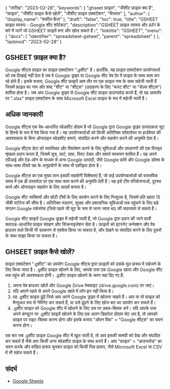 {
"तारीख": "2023-02-28",
  "keywords": [
"ghseet फ़ाइल",
"जीशीट फ़ाइल क्या है",
"फ़ाइल",
"जीशीट फ़ाइल कैसे खोलें",
"जीशीट फ़ाइल एक्सटेंशन",
"विस्तार"
],
  "author": {
"display_name": "शकील फ़ैज़"
},
"draft": "false",
"toc": true,
"title": "GSHEET फ़ाइल स्वरूप - Google शीट शॉर्टकट",
  "description":"GSHEET फ़ाइल स्वरूप और API के बारे में जानें जो GSHEET फ़ाइलें बना और खोल सकते हैं।",
"linktitle": "GSHEET",
  "menu": {
    "docs": {
      "identifier": "spreadsheet-gsheet",
"parent": "spreadsheet"
}
},
"lastmod": "2023-02-28"
}

## GSHEET फ़ाइल क्या है?

Google शीट्स फ़ाइल का फ़ाइल एक्सटेंशन ".gशीट" है। हालाँकि, यह फ़ाइल एक्सटेंशन उपयोगकर्ता को तब दिखाई नहीं देता है जब वे Google ड्राइव या Google शीट वेब ऐप में फ़ाइल के साथ काम कर रहे होते हैं। इसके बजाय, Google शीट फ़ाइलें आम तौर पर एक फ़ाइल नाम के साथ सहेजी जाती हैं जिसमें फ़ाइल का नाम और शब्द "शीट" या "शीट्स" (उदाहरण के लिए "बजट शीट" या "सेल्स शीट्स") शामिल होता है। जब आप Google ड्राइव से Google शीट फ़ाइल डाउनलोड करते हैं, तो यह आमतौर पर ".xlsx" फ़ाइल एक्सटेंशन के साथ Microsoft Excel फ़ाइल के रूप में सहेजी जाती है।

## अधिक जानकारी

Google शीट्स एक वेब-आधारित स्प्रेडशीट प्रोग्राम है जो Google द्वारा Google ड्राइव उत्पादकता सूट के हिस्से के रूप में पेश किया गया है। यह उपयोगकर्ताओं को किसी अतिरिक्त सॉफ़्टवेयर या हार्डवेयर की आवश्यकता के बिना ऑनलाइन स्प्रेडशीट बनाने, संपादित करने और सहयोग करने की अनुमति देता है।

Google शीट्स डेटा को व्यवस्थित और विश्लेषण करने के लिए सुविधाओं और उपकरणों की एक विस्तृत श्रृंखला प्रदान करता है, जिसमें सूत्र, चार्ट, ग्राफ़, पिवट टेबल और सशर्त स्वरूपण शामिल हैं। यह अपने एपीआई और ऐड-ऑन के माध्यम से अन्य Google उत्पादों, जैसे Google फ़ॉर्म और Google डॉक्स के साथ-साथ तीसरे पक्ष के अनुप्रयोगों के साथ भी एकीकृत होता है।

Google शीट्स का एक मुख्य लाभ इसकी सहयोगी विशेषताएं हैं, जो कई उपयोगकर्ताओं को वास्तविक समय में एक ही दस्तावेज़ पर एक साथ काम करने की अनुमति देती हैं। यह इसे टीम परियोजनाओं, दूरस्थ कार्य और ऑनलाइन सहयोग के लिए आदर्श बनाता है।

Google शीट व्यक्तियों और छोटी टीमों के लिए उपयोग करने के लिए निःशुल्क है, जिसमें प्रति खाता 15 जीबी स्टोरेज की सीमा है। अतिरिक्त भंडारण, सुरक्षा और प्रशासनिक सुविधाओं तक पहुंचने के लिए बड़े संगठन Google वर्कस्पेस (जिसे पहले जी सूट के नाम से जाना जाता था) की सदस्यता ले सकते हैं।

Google शीट फ़ाइलें Google ड्राइव में सहेजी जाती हैं, जो Google द्वारा प्रदान की जाने वाली क्लाउड-आधारित फ़ाइल संग्रहण और सिंक्रनाइज़ेशन सेवा है। फ़ाइलों को इंटरनेट कनेक्शन और वेब ब्राउज़र वाले किसी भी उपकरण से एक्सेस किया जा सकता है, और देखने या संपादित करने के लिए दूसरों के साथ साझा किया जा सकता है।

## GHSEET फ़ाइल कैसे खोलें?

फ़ाइल एक्सटेंशन ".gशीट" का उपयोग Google शीट्स द्वारा फ़ाइलों को उसके मूल प्रारूप में सहेजने के लिए किया जाता है। .gशीट फ़ाइल खोलने के लिए, आपके पास एक Google खाता और Google शीट तक पहुंच की आवश्यकता होगी। .gशीट फ़ाइल खोलने के चरण यहां दिए गए हैं:

1. अपना वेब ब्राउज़र खोलें और Google Drive वेबसाइट (drive.google.com) पर जाएं।
2. यदि आपने पहले से अपने Google खाते में लॉग इन नहीं किया है।
3. वह .gशीट फ़ाइल ढूंढें जिसे आप अपने Google ड्राइव में खोलना चाहते हैं। आप या तो फ़ाइल को मैन्युअल रूप से नेविगेट कर सकते हैं, या उसे ढूंढने के लिए खोज बार का उपयोग कर सकते हैं।
4. .gशीट फ़ाइल को Google शीट में खोलने के लिए उस पर डबल-क्लिक करें। यदि आपके पास अपने कंप्यूटर पर .gशीट फ़ाइलें खोलने के लिए एक अलग डिफ़ॉल्ट प्रोग्राम सेट अप है, तो आपको फ़ाइल पर राइट-क्लिक करना होगा और इसके बजाय "ओपन विथ" > "Google शीट्स" का चयन करना होगा।

एक बार जब .gशीट फ़ाइल Google शीट में खुल जाती है, तो आप इसकी सामग्री को देख और संपादित कर सकते हैं जैसे आप किसी अन्य स्प्रेडशीट फ़ाइल के साथ करते हैं। आप "फ़ाइल" > "डाउनलोड" का चयन करके और वांछित प्रारूप चुनकर फ़ाइल को किसी भिन्न प्रारूप, जैसे Microsoft Excel या CSV में भी सहेज सकते हैं।

## संदर्भ
* [Google Sheets](https://en.wikipedia.org/wiki/Google_Sheets)
